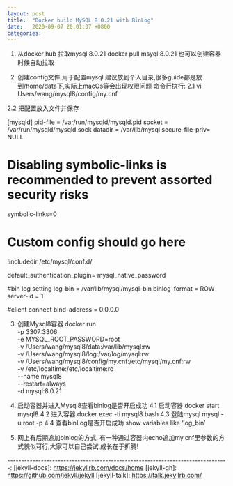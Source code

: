 ```yaml
---
layout: post
title:  "Docker build MySQL 8.0.21 with BinLog"
date:   2020-09-07 20:01:37 +0800
categories: 
---
```


1. 从docker hub 拉取mysql 8.0.21
docker pull msyql:8.0.21
也可以创建容器时候自动拉取

2. 创建config文件,用于配置mysql
建议放到个人目录,很多guide都是放到/home/data下,实际上macOs等会出现权限问题
命令行执行:
2.1 vi Users/wang/mysql8/config/my.cnf

2.2 把配置放入文件并保存

[mysqld]
pid-file        = /var/run/mysqld/mysqld.pid
socket          = /var/run/mysqld/mysqld.sock
datadir         = /var/lib/mysql
secure-file-priv= NULL
# Disabling symbolic-links is recommended to prevent assorted security risks
symbolic-links=0

# Custom config should go here
!includedir /etc/mysql/conf.d/

default_authentication_plugin= mysql_native_password

#bin log setting
log-bin = /var/lib/mysql/mysql-bin
binlog-format = ROW
server-id = 1

#client connect
bind-address = 0.0.0.0

3. 创建Mysql8容器
docker run \
    -p 3307:3306 \
    -e MYSQL_ROOT_PASSWORD=root \
    -v /Users/wang/mysql8/data:/var/lib/mysql:rw \
    -v /Users/wang/mysql8/log:/var/log/mysql:rw \
    -v /Users/wang/mysql8/config/my.cnf:/etc/mysql/my.cnf:rw \
    -v /etc/localtime:/etc/localtime:ro \
    --name mysql8 \
    --restart=always \
    -d mysql:8.0.21

4. 启动容器并进入Mysql8查看binlog是否开启成功
4.1 启动容器 docker start mysql8
4.2 进入容器 docker exec -ti mysql8 bash
4.3 登陆mysql  mysql -u root -p
4.4 查看binLog是否开启成功 show variables like ‘log_bin’


5. 网上有后期追加binlog的方式, 有一种通过容器内echo追加my.cnf里参数的方式貌似可行,大家可以自己尝试,成长在于折腾! 


-------------------------------------------------------------------------------:
[jekyll-docs]: https://jekyllrb.com/docs/home
[jekyll-gh]:   https://github.com/jekyll/jekyll
[jekyll-talk]: https://talk.jekyllrb.com/

